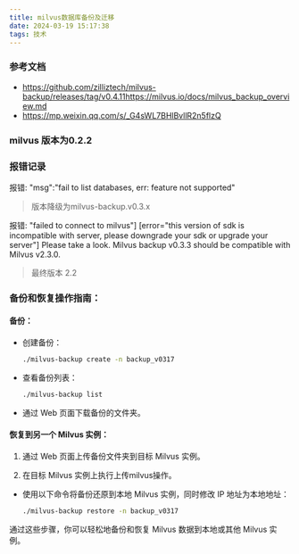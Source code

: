 ```yaml
---
title: milvus数据库备份及迁移
date: 2024-03-19 15:17:38
tags: 技术
---
```



### 参考文档

- https://github.com/zilliztech/milvus-backup/releases/tag/v0.4.11https://milvus.io/docs/milvus_backup_overview.md
- https://mp.weixin.qq.com/s/_G4sWL7BHlBvllR2n5flzQ

### milvus 版本为0.2.2

### 报错记录

报错: "msg":"fail to list databases, err: feature not supported"

> 版本降级为milvus-backup.v0.3.x

报错: "failed to connect to milvus"] [error="this version of sdk is incompatible with server, please downgrade your sdk or upgrade your server"] 
Please take a look. Milvus backup v0.3.3 should be compatible with Milvus v2.3.0.

> 最终版本 2.2


### 备份和恢复操作指南：

#### 备份：

- 创建备份：
  
  ```bash
  ./milvus-backup create -n backup_v0317
  ```

- 查看备份列表：
  
  ```bash
  ./milvus-backup list
  ```

- 通过 Web 页面下载备份的文件夹。

#### 恢复到另一个 Milvus 实例：

1. 通过 Web 页面上传备份文件夹到目标 Milvus 实例。

2. 在目标 Milvus 实例上执行上传milvus操作。

- 使用以下命令将备份还原到本地 Milvus 实例，同时修改 IP 地址为本地地址：

  ```bash
  ./milvus-backup restore -n backup_v0317
  ```

通过这些步骤，你可以轻松地备份和恢复 Milvus 数据到本地或其他 Milvus 实例。